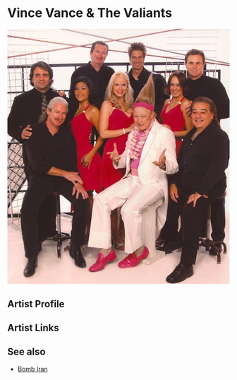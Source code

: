 # Vince Vance & The Valiants

![](../../assets/artists/Vince_Vance_and_The_Valiants.png)

## Artist Profile



## Artist Links



## See also

- [Bomb Iran](Bomb_Iran.md)
